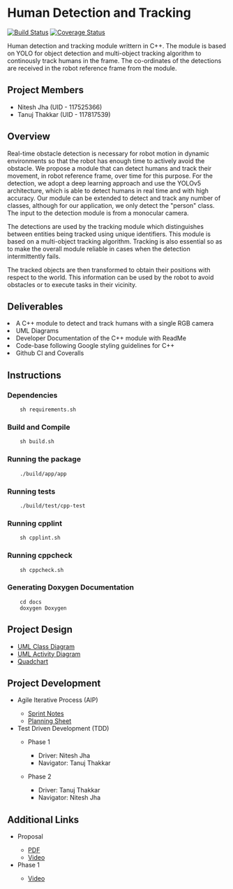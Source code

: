 # Human Detection and Tracking

[![Build Status](https://github.com/niteshjha08/Human-Detection-and-Tracking/actions/workflows/build_and_coveralls.yml/badge.svg)](https://github.com/niteshjha08/Human-Detection-and-Tracking/actions/workflows/build_and_coveralls.yml)
[![Coverage Status](https://coveralls.io/repos/github/niteshjha08/Human-Detection-and-Tracking/badge.svg?branch=master)](https://coveralls.io/github/niteshjha08/Human-Detection-and-Tracking?branch=master)

Human detection and tracking module writtern in C++. The module is based on YOLO for object detection and multi-object tracking algorithm to continously track humans in the frame. The co-ordinates of the detections are received in the robot reference frame from the module.

## Project Members
<ul>
    <li>Nitesh Jha (UID - 117525366)</li>
    <li>Tanuj Thakkar (UID - 117817539)</li>
</ul>

## Overview
Real-time obstacle detection is necessary for robot motion in dynamic environments so that the robot has enough time to actively avoid the obstacle.
We propose a module that can detect humans and track their movement, in robot reference frame, over time for this purpose. For the detection, we adopt a deep learning approach and use the YOLOv5 architecture, which is able to detect humans in real time and with high accuracy. Our module can be extended to detect and track any number of classes, although for our application, we only detect the "person" class. The input to the detection module is from a monocular camera. 

The detections are used by the tracking module which distinguishes between entities being tracked using unique identifiers. This module is based on a multi-object tracking algorithm. Tracking is also essential so as to make the overall module reliable in cases when the detection intermittently fails. 

The tracked objects are then transformed to obtain their positions with respect to the world. This information can be used by the robot to avoid obstacles or to execute tasks in their vicinity. 

## Deliverables
<li>A C++ module to detect and track humans with a single RGB camera</li>
<li>UML Diagrams</li>
<li>Developer Documentation of the C++ module with ReadMe</li>
<li>Code-base following Google styling guidelines for C++</li>
<li>Github CI and Coveralls</li>

## Instructions

### Dependencies
```
    sh requirements.sh
```
### Build and Compile
```
    sh build.sh
```

### Running the package
```
    ./build/app/app
```

### Running tests
```
    ./build/test/cpp-test
```

### Running cpplint
```
    sh cpplint.sh
```

### Running cppcheck
```
    sh cppcheck.sh
```

### Generating Doxygen Documentation
```
    cd docs
    doxygen Doxygen
```


## Project Design
<ul>
    <li><a href='https://github.com/tanujthakkar/Human-Detection-and-Tracking/blob/master/UML/revised/UML%20Class%20Diagram.png' >UML Class Diagram</a></li>
    <li><a href='https://github.com/tanujthakkar/Human-Detection-and-Tracking/blob/master/UML/UML%20Activity%20Diagram.png' >UML Activity Diagram</a></li>
    <li><a href='https://github.com/tanujthakkar/Human-Detection-and-Tracking/blob/master/Proposal/Quadchart.png' >Quadchart</a></li>
</ul>

## Project Development
<ul>
    <li>Agile Iterative Process (AIP)</li>
    <ul>
        <li><a href="https://docs.google.com/document/d/1NiZGgrK5uDk6nFAVFyZEgHUmvZiDrnGlzcMZxgvA52M/edit?usp=sharing">Sprint Notes</a></li>
        <li><a href="https://docs.google.com/spreadsheets/d/1RPA_r282Kr-x95LDJrWVvP1dL-oSe8gP9EXjlK-gJtE/edit?usp=sharing">Planning Sheet</a></li>
    </ul>
    <li>Test Driven Development (TDD)</li>
    <ul>
        <li>Phase 1</li>
        <ul>
            <li>Driver: Nitesh Jha</li>
            <li>Navigator: Tanuj Thakkar</li>
        </ul>
    </ul>
    <ul>
        <li>Phase 2</li>
        <ul>
            <li>Driver: Tanuj Thakkar</li>
            <li>Navigator: Nitesh Jha</li>
        </ul>
    </ul>
</ul>

## Additional Links
<ul>
    <li>Proposal</li>
    <ul>
        <li><a href='https://github.com/tanujthakkar/Human-Detection-and-Tracking/blob/master/Proposal/ENPM808X%20-%20Midterm%20Proposal.pdf' >PDF</a></li>
        <li><a href='https://drive.google.com/file/d/1AM1A-1a7mjTDYSgxLombQuMB1ZIcUpeS/view?usp=sharing' >Video</a></li>
    </ul>
    <li>Phase 1</li>
    <ul>
        <li><a href='https://drive.google.com/file/d/1rZQk-GdYQfyh0IcFAtmXDycsm62yBIaS/view?usp=sharing' >Video</a></li>
    </ul>
</ul>
